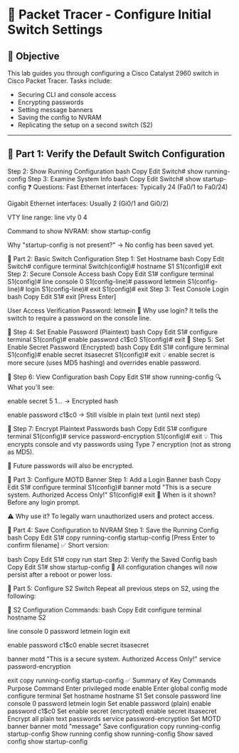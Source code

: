 # 📘 Packet Tracer - Configure Initial Switch Settings

## 🎯 Objective

This lab guides you through configuring a Cisco Catalyst 2960 switch in Cisco Packet Tracer. Tasks include:
- Securing CLI and console access
- Encrypting passwords
- Setting message banners
- Saving the config to NVRAM
- Replicating the setup on a second switch (S2)

---

## 🔹 Part 1: Verify the Default Switch Configuration

Step 2: Show Running Configuration
bash
Copy
Edit
Switch# show running-config
Step 3: Examine System Info
bash
Copy
Edit
Switch# show startup-config
❓ Questions:
Fast Ethernet interfaces: Typically 24 (Fa0/1 to Fa0/24)

Gigabit Ethernet interfaces: Usually 2 (Gi0/1 and Gi0/2)

VTY line range: line vty 0 4

Command to show NVRAM: show startup-config

Why "startup-config is not present?" → No config has been saved yet.

🔹 Part 2: Basic Switch Configuration
Step 1: Set Hostname
bash
Copy
Edit
Switch# configure terminal
Switch(config)# hostname S1
S1(config)# exit
Step 2: Secure Console Access
bash
Copy
Edit
S1# configure terminal
S1(config)# line console 0
S1(config-line)# password letmein
S1(config-line)# login
S1(config-line)# exit
S1(config)# exit
Step 3: Test Console Login
bash
Copy
Edit
S1# exit
[Press Enter]

User Access Verification
Password: letmein
📌 Why use login? It tells the switch to require a password on the console line.

🔹 Step 4: Set Enable Password (Plaintext)
bash
Copy
Edit
S1# configure terminal
S1(config)# enable password c1$c0
S1(config)# exit
🔹 Step 5: Set Enable Secret Password (Encrypted)
bash
Copy
Edit
S1# configure terminal
S1(config)# enable secret itsasecret
S1(config)# exit
💡 enable secret is more secure (uses MD5 hashing) and overrides enable password.

🔹 Step 6: View Configuration
bash
Copy
Edit
S1# show running-config
🔍 What you'll see:

enable secret 5 $1$... → Encrypted hash

enable password c1$c0 → Still visible in plain text (until next step)

🔹 Step 7: Encrypt Plaintext Passwords
bash
Copy
Edit
S1# configure terminal
S1(config)# service password-encryption
S1(config)# exit
💡 This encrypts console and vty passwords using Type 7 encryption (not as strong as MD5).

🧠 Future passwords will also be encrypted.

🔹 Part 3: Configure MOTD Banner
Step 1: Add a Login Banner
bash
Copy
Edit
S1# configure terminal
S1(config)# banner motd "This is a secure system. Authorized Access Only!"
S1(config)# exit
🧾 When is it shown?
Before any login prompt.

⚠️ Why use it?
To legally warn unauthorized users and protect access.

🔹 Part 4: Save Configuration to NVRAM
Step 1: Save the Running Config
bash
Copy
Edit
S1# copy running-config startup-config
[Press Enter to confirm filename]
✅ Short version:

bash
Copy
Edit
S1# copy run start
Step 2: Verify the Saved Config
bash
Copy
Edit
S1# show startup-config
📌 All configuration changes will now persist after a reboot or power loss.

🔹 Part 5: Configure S2 Switch
Repeat all previous steps on S2, using the following:

🔧 S2 Configuration Commands:
bash
Copy
Edit
configure terminal
hostname S2

line console 0
password letmein
login
exit

enable password c1$c0
enable secret itsasecret

banner motd "This is a secure system. Authorized Access Only!"
service password-encryption

exit
copy running-config startup-config
✅ Summary of Key Commands
Purpose	Command
Enter privileged mode	enable
Enter global config mode	configure terminal
Set hostname	hostname S1
Set console password	line console 0
password letmein
login
Set enable password (plain)	enable password c1$c0
Set enable secret (encrypted)	enable secret itsasecret
Encrypt all plain text passwords	service password-encryption
Set MOTD banner	banner motd "message"
Save configuration	copy running-config startup-config
Show running config	show running-config
Show saved config	show startup-config